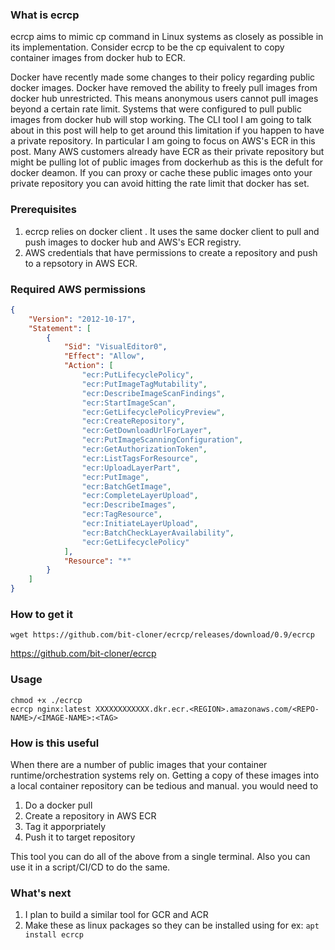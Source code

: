 ### What is ecrcp
ecrcp aims to mimic cp command in Linux systems as closely as possible in its implementation. Consider ecrcp to be the cp equivalent to copy container images from docker hub to
ECR. 

Docker have recently made some changes to their policy regarding public docker images. Docker have removed the ability to freely pull images from docker hub
unrestricted. This means anonymous users cannot pull images beyond a certain rate limit. Systems that were configured to pull public images from docker hub will 
stop working. The CLI tool I am going to talk about in this post will help to get around this limitation if you happen to have a private repository. In particular 
I am going to focus on AWS's ECR in this post. Many AWS customers already have ECR as their private repository but might be pulling lot of public images from dockerhub
as this is the defult for docker deamon. If you can proxy or cache these public images onto your private repository you can avoid hitting the rate limit that docker has set.

### Prerequisites
1. ecrcp relies on docker client . It uses the same docker client to pull and push images to docker hub and AWS's ECR registry. 
2. AWS credentials that have permissions to create a repository and push to a repsotory in AWS ECR.

### Required AWS permissions

```json
{
    "Version": "2012-10-17",
    "Statement": [
        {
            "Sid": "VisualEditor0",
            "Effect": "Allow",
            "Action": [
                "ecr:PutLifecyclePolicy",
                "ecr:PutImageTagMutability",
                "ecr:DescribeImageScanFindings",
                "ecr:StartImageScan",
                "ecr:GetLifecyclePolicyPreview",
                "ecr:CreateRepository",
                "ecr:GetDownloadUrlForLayer",
                "ecr:PutImageScanningConfiguration",
                "ecr:GetAuthorizationToken",
                "ecr:ListTagsForResource",
                "ecr:UploadLayerPart",
                "ecr:PutImage",
                "ecr:BatchGetImage",
                "ecr:CompleteLayerUpload",
                "ecr:DescribeImages",
                "ecr:TagResource",
                "ecr:InitiateLayerUpload",
                "ecr:BatchCheckLayerAvailability",
                "ecr:GetLifecyclePolicy"
            ],
            "Resource": "*"
        }
    ]
}
```

### How to get it
``` 
wget https://github.com/bit-cloner/ecrcp/releases/download/0.9/ecrcp
```
https://github.com/bit-cloner/ecrcp

### Usage
``` 
chmod +x ./ecrcp
ecrcp nginx:latest XXXXXXXXXXXX.dkr.ecr.<REGION>.amazonaws.com/<REPO-NAME>/<IMAGE-NAME>:<TAG> 
```
### How is this useful 

When there are a number of public images that your container runtime/orchestration systems rely on. Getting a copy of these images into a local container repository can be tedious and manual.
you would need to 
1. Do a docker pull 
2. Create a repository in AWS ECR
3. Tag it apporpriately 
4. Push it to target repository

This tool you can do all of the above from a single terminal. Also you can use it in a script/CI/CD to do the same.

### What's next
1. I plan to build a similar tool for GCR and ACR
2. Make these as linux packages so they can be installed using for ex: ```apt install ecrcp ``` 
